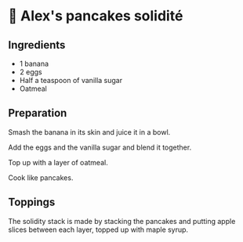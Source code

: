 # 🥞 Alex's pancakes solidité

## Ingredients

* 1 banana
* 2 eggs
* Half a teaspoon of vanilla sugar
* Oatmeal

## Preparation

Smash the banana in its skin and juice it in a bowl.

Add the eggs and the vanilla sugar and blend it together.

Top up with a layer of oatmeal.

Cook like pancakes.

## Toppings

The solidity stack is made by stacking the pancakes and putting apple
slices between each layer, topped up with maple syrup.
